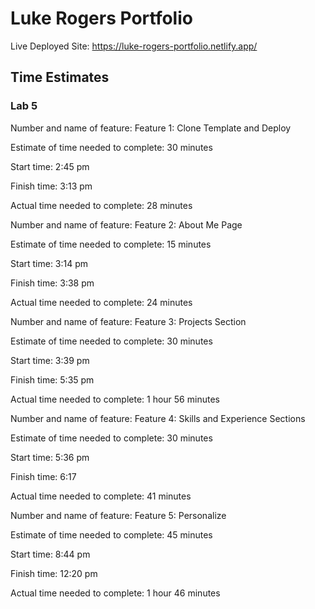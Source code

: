 # Luke Rogers Portfolio

Live Deployed Site: <https://luke-rogers-portfolio.netlify.app/>

## Time Estimates

### Lab 5

Number and name of feature: Feature 1: Clone Template and Deploy

Estimate of time needed to complete: 30 minutes

Start time: 2:45 pm

Finish time: 3:13 pm

Actual time needed to complete: 28 minutes

Number and name of feature: Feature 2: About Me Page

Estimate of time needed to complete: 15 minutes

Start time: 3:14 pm

Finish time: 3:38 pm

Actual time needed to complete: 24 minutes

Number and name of feature: Feature 3: Projects Section

Estimate of time needed to complete: 30 minutes

Start time: 3:39 pm

Finish time: 5:35 pm

Actual time needed to complete: 1 hour 56 minutes

Number and name of feature: Feature 4: Skills and Experience Sections

Estimate of time needed to complete: 30 minutes

Start time: 5:36 pm

Finish time: 6:17

Actual time needed to complete: 41 minutes

Number and name of feature: Feature 5: Personalize

Estimate of time needed to complete: 45 minutes

Start time: 8:44 pm

Finish time: 12:20 pm

Actual time needed to complete: 1 hour 46 minutes
